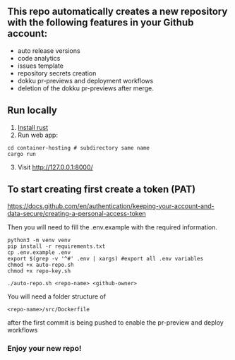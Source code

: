 ## This repo automatically creates a new repository with the following features in your Github account:
* auto release versions
* code analytics
* issues template
* repository secrets creation 
* dokku pr-previews and deployment workflows
* deletion of the dokku pr-previews after merge.

## Run locally

1. [Install rust](https://rustup.rs/)
2. Run web app:
  ```
  cd container-hosting # subdirectory same name
  cargo run
  ```
3. Visit http://127.0.0.1:8000/


## To start creating first create a token (PAT)</br>
https://docs.github.com/en/authentication/keeping-your-account-and-data-secure/creating-a-personal-access-token

Then you will need to fill the .env.example with the required information. </br>

```
python3 -m venv venv
pip install -r requirements.txt
cp .env.example .env
export $(grep -v '^#' .env | xargs) #export all .env variables
chmod +x auto-repo.sh
chmod +x repo-key.sh
```
```
./auto-repo.sh <repo-name> <github-owner>
```

You will need a folder structure of 
```
<repo-name>/src/Dockerfile
```
after the first commit is being pushed to enable the pr-preview and deploy workflows</br>

### Enjoy your new repo!

